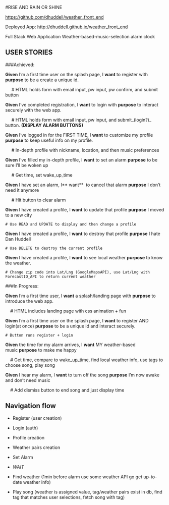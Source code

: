 #RISE AND RAIN OR SHINE

https://github.com/dhuddell/weather_front_end

Deployed App: http://dhuddell.github.io/weather_front_end

Full Stack Web Application
Weather-based-music-selection alarm clock

## USER STORIES
###Achieved:

**Given** I’m a first time user on the splash page, I **want** to register with **purpose** to be a create a unique id.

     # HTML holds form with email input, pw input, pw confirm, and submit button

**Given** I’ve completed registration, I **want** to login with **purpose** to interact securely with the web app.

     # HTML holds form with email input, pw input, and submit_(login?)_ button. **(DISPLAY ALARM BUTTONS)**

**Given** I’ve logged in for the FIRST TIME, I **want** to customize my profile **purpose** to keep useful info on my profile. 

     # In-depth profile with nickname, location, and then music preferences

**Given** I’ve filled my in-depth profile, I **want** to set an alarm **purpose** to be sure I’ll be woken up

     # Get time, set wake_up_time

**Given** I have set an alarm, I** want**  to cancel that alarm **purpose** I don’t need it anymore

     # Hit button to clear alarm

**Given** I have created a profile, I **want** to update that profile **purpose** I moved to a new city

    # Use READ and UPDATE to display and then change a profile

**Given** I have created a profile, I **want** to destroy that profile **purpose** I hate Dan Huddell

    # Use DELETE to destroy the current profile

**Given** I have created a profile, I **want** to see local weather **purpose** to know the weather.

    # Change zip code into Lat/Lng (GoogleMapsAPI), use Lat/Lng with ForecastIO_API to return current weather



###In Progress:

**Given** I’m a first time user, I **want** a splash/landing page with **purpose** to introduce the web app.

    # HTML includes landing page with css animation + fun

**Given** I’m a first time user on the splash page, I **want** to register AND login(at once) **purpose** to be a unique id and interact securely.

    # Button runs register + login

**Given** the time for my alarm arrives, I **want** MY weather-based music **purpose** to make me happy

    # Get time, compare to wake_up_time, find local weather info, use tags to choose song, play song

**Given** I hear my alarm, I **want** to turn off the song **purpose** I’m now awake and don’t need music

    # Add dismiss button to end song and just display time 

## Navigation flow

- Register (user creation)

- Login (auth)

- Profile creation

- Weather pairs creation

- Set Alarm

- *WAIT*

- Find weather (1min before alarm use some weather API go get up-to-date weather info)

- Play song (weather is assigned value, tag/weather pairs exist in db, find tag that matches user selections, fetch song with tag) 
